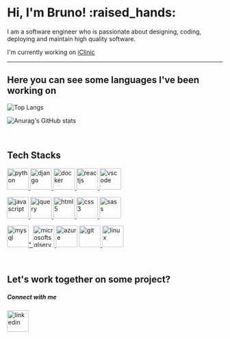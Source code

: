 <!-- @format -->

<h1>Hi, I'm Bruno! :raised_hands: </h1>

I am a software engineer who is passionate about designing, coding, deploying and maintain high quality software.

I'm currently working on [iClinic](https://iclinic.com.br/?utm_term=iclinic&utm_campaign=PSQ+-+Institucional+Exata&utm_source=adwords&utm_medium=ppc&hsa_acc=9119391400&hsa_cam=15851993948&hsa_grp=135743878527&hsa_ad=574309652044&hsa_src=g&hsa_tgt=kwd-23495740712&hsa_kw=iclinic&hsa_mt=e&hsa_net=adwords&hsa_ver=3&gclid=Cj0KCQiApL2QBhC8ARIsAGMm-KFbjs5NbmnG-odmNH_piY8zhfd4frc6SS_OaeQMLEpPeenxNzyRETYaAqkXEALw_wcB)

<hr>

<h2>Here you can see some languages I've been working on</h2>

![Top Langs](https://github-readme-stats.vercel.app/api/top-langs/?username=bvmcardoso&layout=compact)

![Anurag's GitHub stats](https://github-readme-stats.vercel.app/api?username=bvmcardoso&show_icons=true&theme=prussian&hide=prs,issues,stars,contribs)

<br>

<h2>Tech Stacks</h2>

<p align="left">
    <a href="https://www.python.org">
        <img src="https://cdn.jsdelivr.net/gh/devicons/devicon/icons/python/python-original-wordmark.svg" alt="python"
            width="50" height="50" />
    </a>
    <a href="https://www.djangoproject.com/">
        <img src="https://cdn.jsdelivr.net/gh/devicons/devicon/icons/django/django-original.svg" alt="django"width="50" height="50" />
    </a>
    <a href="https://www.docker.com/">
        <img src="https://cdn.jsdelivr.net/gh/devicons/devicon/icons/docker/docker-plain-wordmark.svg" alt="docker"
            width="50" height="50" />
    </a>
      <a href="https://reactjs.org/">
        <img src="https://cdn.jsdelivr.net/gh/devicons/devicon/icons/react/react-original-wordmark.svg" alt="reactjs"
            width="50" height="50" />
    </a>
    <a href="https://code.visualstudio.com/">
        <img src="https://cdn.jsdelivr.net/gh/devicons/devicon/icons/vscode/vscode-original.svg" alt="vscode"width="50" height="50" />
    </a>
</p>
<p align="left">
    <a href="https://www.javascript.com">
        <img src="https://cdn.jsdelivr.net/gh/devicons/devicon/icons/javascript/javascript-original.svg"
            alt="javascript" width="50" height="50" />
    </a>
    <a href="https://jquery.com/">
        <img src="https://cdn.jsdelivr.net/gh/devicons/devicon/icons/jquery/jquery-original-wordmark.svg" alt="jquery"
            width="50" height="50" />
    </a>
    <a href="https://www.w3.org/html/">
        <img src="https://cdn.jsdelivr.net/gh/devicons/devicon/icons/html5/html5-original.svg" alt="html5"
            width="50" height="50" />
    </a>
    <a href="https://www.w3schools.com/css/">
        <img src="https://cdn.jsdelivr.net/gh/devicons/devicon/icons/css3/css3-original.svg" alt="css3"
            width="50" height="50" />
    </a>
    <a href="https://sass-lang.com/">
        <img src="https://cdn.jsdelivr.net/gh/devicons/devicon/icons/sass/sass-original.svg" alt="sass"width="50" height="50" />
    </a>
</p>
<p align="left">
    <a href="https://www.mysql.com/">
        <img src="https://cdn.jsdelivr.net/gh/devicons/devicon/icons/mysql/mysql-original-wordmark.svg" alt="mysql"
            width="50" height="50" />"
    </a>
    <a href="https://docs.microsoft.com/en-us/sql/sql-server/?view=sql-server-ver15">
        <img src="https://cdn.jsdelivr.net/gh/devicons/devicon/icons/microsoftsqlserver/microsoftsqlserver-plain.svg"
            alt="microsoftsqlserver" width="50" height="50" />
    </a>
    <a src="https://azure.microsoft.com/en-us/">
        <img src="https://cdn.jsdelivr.net/gh/devicons/devicon/icons/azure/azure-original-wordmark.svg" alt="azure"
            width="50" height="50" />
    </a>
      <a href="https://git-scm.com/">
        <img src="https://www.vectorlogo.zone/logos/git-scm/git-scm-icon.svg" alt="git" width="50" height="50" />
    </a>
    <a href="https://www.linux.org/">
        <img src="https://cdn.jsdelivr.net/gh/devicons/devicon/icons/linux/linux-original.svg" alt="linux"width="50" height="50" />
    </a>
</p>
<br>

<h2>Let's work together on some project?</h2>
<h5>Connect with me</h5>
<a href="https://www.linkedin.com/in/bvmcardoso/" target="blank">
    <img src="https://cdn.jsdelivr.net/gh/devicons/devicon/icons/linkedin/linkedin-original.svg" alt="linkedin" height="50" width="50" />
</a>
